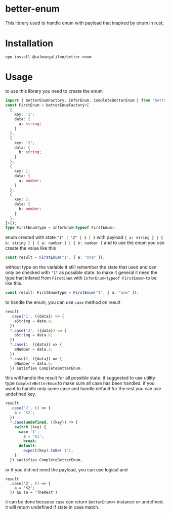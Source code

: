 # better-enum

This library used to handle enum with payload that inspired by enum in rust;

# Installation

```
npm install @salmangalileo/better-enum
```

# Usage

to use this library you need to create the enum

```typescript
import { betterEnumFactory, InferEnum, CompleteBetterEnum } from "better-enum"
const FirstEnum = betterEnumFactory<[
  {
    key: '1';
    data: {
      a: string;
    }
  },
  {
    key: '2';
    data: {
      b: string;
    }
  },
  {
    key: 1;
    data: {
      a: number;
    }
  },
  {
    key: 2;
    data: {
      b: number;
    }
  },
]>();
type FirstEnumType = InferEnum<typeof FirstEnum>;
```

enum created with state `"1" | "2" | 1 | 2` with payload `{ a: string } | { b: string } | { a: number } | { b: number }` and to use the enum you can create the value like this

```typescript
const result = FirstEnum("1", { a: "one" });
```

without type on the variable it still remember the state that used and can only be checked with `"1"` as possible state. to make it general it need the type that infered from `FirstEnum` with `InferEnum<typeof FirstEnum>` to be like this.

```typescript
const result: FirstEnumType = FirstEnum("1", { a: "one" });
```

to handle the enum, you can use `case` method on result

```typescript
result
  .case('1', ({data}) => {
    aString = data.a;
  })
  ?.case('2', ({data}) => {
    bString = data.b;
  })
  ?.case(1, ({data}) => {
    aNumber = data.a;
  })
  ?.case(2, ({data}) => {
    bNumber = data.b;
  }) satisfies CompleteBetterEnum;
```

this will handle the result for all possible state. it suggested to use utility type `CompleteBetterEnum` to make sure all case has been handled. if you want to handle only some case and handle default for the rest you can use undefined key.

```typescript
result
  .case('2', () => {
    a = 'K2';
  })
  ?.case(undefined, ({key}) => {
    switch (key) {
      case '1':
        a = 'K1';
        break;
      default:
        expect(key).toBe('1');
    }
  }) satisfies CompleteBetterEnum;
```

or if you did not need the payload, you can use logical and

```
result
  .case('2', () => {
    a = 'K2';
  }) && (a = 'TheRest')
```

it can be done because `case` can return `BetterEnum<>` instance or undefined. it will return undefined if state in case match.
